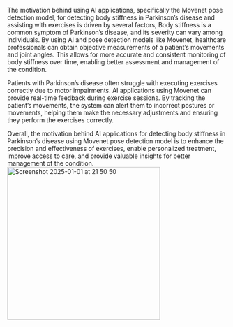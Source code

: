 The motivation behind using AI applications, specifically the Movenet pose detection model, for detecting body stiffness in Parkinson’s disease and assisting with exercises is driven by several factors, Body stiffness is a common symptom of Parkinson’s disease, and its severity can vary among individuals. By using AI and pose detection models like Movenet, healthcare professionals can obtain objective measurements of a patient’s movements and joint angles. This allows for more accurate and consistent monitoring of body stiffness over time, enabling better assessment and management of the condition. 

Patients with Parkinson’s disease often struggle with executing exercises correctly due to motor impairments. AI applications using Movenet can provide real-time feedback during exercise sessions. By tracking the patient’s movements, the system can alert them to incorrect postures or movements, helping them make the necessary adjustments and ensuring they perform the exercises correctly.

Overall, the motivation behind AI applications for detecting body stiffness in Parkinson’s disease using Movenet pose detection model is to enhance the precision and effectiveness of exercises, enable personalized treatment, improve access to care, and provide valuable insights for better management of the condition.<img width="350" alt="Screenshot 2025-01-01 at 21 50 50" src="https://github.com/user-attachments/assets/040600a8-4b84-47e8-9e68-96c92fbbd942" />
